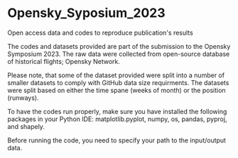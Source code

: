 # Opensky_Syposium_2023
Open access data and codes to reproduce publication's results

The codes and datasets provided are part of the submission to the Opensky Symposium 2023. 
The raw data were collected from open-source database of historical flights; Opensky Network.

Please note, that some of the dataset provided were split into a number of smaller datasets to comply with GitHub data size requirments. The datasets were split based on either the time spane (weeks of month) or the position (runways).

To have the codes run properly, make sure you have installed the following packages in your Python IDE: matplotlib.pyplot, numpy, os, pandas, pyproj, and shapely.

Before running the code, you need to specify your path to the input/output data.
